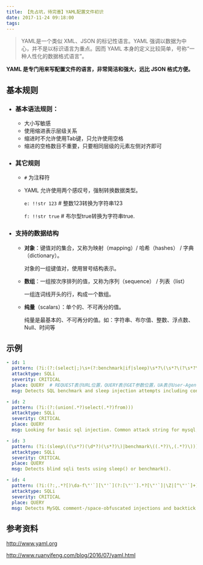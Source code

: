 ```yaml
---
title: 【先占坑，待完善】YAML配置文件初识
date: 2017-11-24 09:18:00
tags: 
---
```

>   YAML是一个类似 XML、JSON 的标记性语言。YAML 强调以数据为中心，并不是以标识语言为重点。因而 YAML 本身的定义比较简单，号称“一种人性化的数据格式语言”。

**YAML 是专门用来写配置文件的语言，非常简洁和强大，远比 JSON 格式方便。**

## 基本规则
- ### 基本语法规则：
    - 大小写敏感
    - 使用缩进表示层级关系
    - 缩进时不允许使用Tab键，只允许使用空格
    - 缩进的空格数目不重要，只要相同层级的元素左侧对齐即可
- ### 其它规则
    - `#` 为注释符
    - YAML 允许使用两个感叹号，强制转换数据类型。

        `e: !!str 123`      # 整数123转换为字符串123

        `f: !!str true`     # 布尔型true转换为字符串true.
- ### 支持的数据结构
    - **对象**：键值对的集合，又称为映射（mapping）/ 哈希（hashes） / 字典（dictionary）。
        
        对象的一组键值对，使用冒号结构表示。
    - **数组**：一组按次序排列的值，又称为序列（sequence） / 列表（list）

        一组连词线开头的行，构成一个数组。
    - **纯量**（scalars）：单个的、不可再分的值。

        纯量是最基本的、不可再分的值。如：字符串、布尔值、整数、浮点数、Null、时间等

## 示例

```yaml
- id: 1
  pattern: (?i:(?:(select|;)\s+(?:benchmark|if|sleep)\s*?\(\s*?\(?\s*?\w+))
  attacktype: SQLi
  severity: CRITICAL
  place: QUERY  # REQUEST表示URL位置，QUERY表示GET参数位置，UA表示User-Agent位置。
  msg: Detects SQL benchmark and sleep injection attempts including conditional queries

- id: 2
  pattern: (?i:(?:(union(.*?)select(.*?)from)))
  attacktype: SQLi
  severity: CRITICAL
  place: QUERY
  msg: Looking for basic sql injection. Common attack string for mysql, oracle and others.

- id: 3
  pattern: (?i:(sleep\((\s*?)(\d*?)(\s*?)\)|benchmark\((.*?)\,(.*?)\)))
  attacktype: SQLi
  severity: CRITICAL
  place: QUERY
  msg: Detects blind sqli tests using sleep() or benchmark().

- id: 4
  pattern: (?i:(?:,.*?[)\da-f\"'`][\"'`](?:[\"'`].*?[\"'`]|\Z|[^\"'`]+))|(?:\Wselect.+\W*?from)|((?:select|create|rename|truncate|load|alter|delete|update|insert|desc)\s*?\(\s*?space\s*?\())
  attacktype: SQLi
  severity: CRITICAL
  place: QUERY
  msg: Detects MySQL comment-/space-obfuscated injections and backtick termination


```


## 参考资料

http://www.yaml.org

http://www.ruanyifeng.com/blog/2016/07/yaml.html
